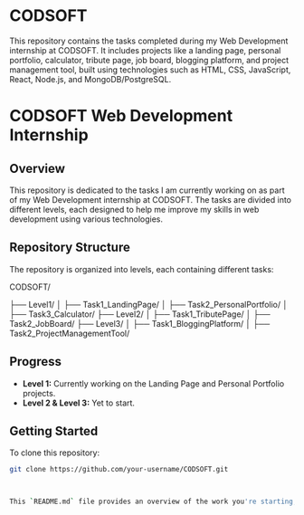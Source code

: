 # CODSOFT
This repository contains the tasks completed during my Web Development internship at CODSOFT. It includes projects like a landing page, personal portfolio, calculator, tribute page, job board, blogging platform, and project management tool, built using technologies such as HTML, CSS, JavaScript, React, Node.js, and MongoDB/PostgreSQL.


# CODSOFT Web Development Internship

## Overview

This repository is dedicated to the tasks I am currently working on as part of my Web Development internship at CODSOFT. The tasks are divided into different levels, each designed to help me improve my skills in web development using various technologies.

## Repository Structure

The repository is organized into levels, each containing different tasks:

CODSOFT/

├── Level1/
│ ├── Task1_LandingPage/
│ ├── Task2_PersonalPortfolio/
│ ├── Task3_Calculator/
├── Level2/
│ ├── Task1_TributePage/
│ ├── Task2_JobBoard/
├── Level3/
│ ├── Task1_BloggingPlatform/
│ ├── Task2_ProjectManagementTool/



## Progress

- **Level 1:** Currently working on the Landing Page and Personal Portfolio projects.
- **Level 2 & Level 3:** Yet to start.

## Getting Started

To clone this repository:

```bash
git clone https://github.com/your-username/CODSOFT.git



This `README.md` file provides an overview of the work you're starting, with placeholders for future updates. Be sure to update it as you progress through the tasks.
